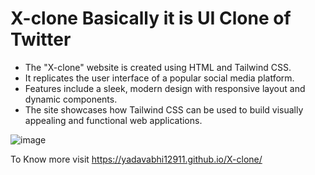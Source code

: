 # X-clone Basically it is UI Clone of Twitter

* The "X-clone" website is created using HTML and Tailwind CSS.
* It replicates the user interface of a popular social media platform.
* Features include a sleek, modern design with responsive layout and dynamic components.
* The site showcases how Tailwind CSS can be used to build visually appealing and functional web applications.

![image](https://github.com/Yadavabhi12911/X-clone/assets/142441508/607cd568-bd3b-4b18-8f0b-c91dabe4c94d)

To Know more visit  https://yadavabhi12911.github.io/X-clone/
